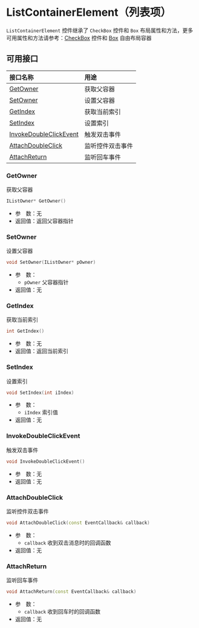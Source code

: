 # ListContainerElement（列表项）

`ListContainerElement` 控件继承了 `CheckBox` 控件和 `Box` 布局属性和方法，更多可用属性和方法请参考：[CheckBox](../Controls/CheckBox.md) 控件和 [Box](../Containers/Box.md) 自由布局容器

## 可用接口

| 接口名称 | 用途 |
| :--- | :--- |
| [GetOwner](#GetOwner) | 获取父容器 |
| [SetOwner](#SetOwner) | 设置父容器 |
| [GetIndex](#GetIndex) | 获取当前索引 |
| [SetIndex](#SetIndex) | 设置索引 |
| [InvokeDoubleClickEvent](#InvokeDoubleClickEvent) | 触发双击事件 |
| [AttachDoubleClick](#AttachDoubleClick) | 监听控件双击事件 |
| [AttachReturn](#AttachReturn) | 监听回车事件 |

### GetOwner

获取父容器

```cpp
IListOwner* GetOwner()
```

 - 参&emsp;数：无  
 - 返回值：返回父容器指针

### SetOwner

设置父容器

```cpp
void SetOwner(IListOwner* pOwner)
```

 - 参&emsp;数：  
    - `pOwner` 父容器指针
 - 返回值：无

### GetIndex

获取当前索引

```cpp
int GetIndex()
```

 - 参&emsp;数：无  
 - 返回值：返回当前索引

### SetIndex

设置索引

```cpp
void SetIndex(int iIndex)
```

 - 参&emsp;数：  
    - `iIndex` 索引值
 - 返回值：无

### InvokeDoubleClickEvent

触发双击事件

```cpp
void InvokeDoubleClickEvent()
```

 - 参&emsp;数：无  
 - 返回值：无

### AttachDoubleClick

监听控件双击事件

```cpp
void AttachDoubleClick(const EventCallback& callback)
```

 - 参&emsp;数：  
    - `callback` 收到双击消息时的回调函数
 - 返回值：无

### AttachReturn

监听回车事件

```cpp
void AttachReturn(const EventCallback& callback)
```

 - 参&emsp;数：  
    - `callback` 收到回车时的回调函数
 - 返回值：无
